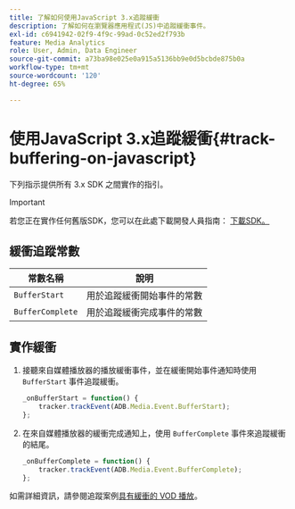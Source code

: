 ```yaml
---
title: 了解如何使用JavaScript 3.x追蹤緩衝
description: 了解如何在瀏覽器應用程式(JS)中追蹤緩衝事件。
exl-id: c6941942-02f9-4f9c-99ad-0c52ed2f793b
feature: Media Analytics
role: User, Admin, Data Engineer
source-git-commit: a73ba98e025e0a915a5136bb9e0d5bcbde875b0a
workflow-type: tm+mt
source-wordcount: '120'
ht-degree: 65%

---
```


# 使用JavaScript 3.x追蹤緩衝{#track-buffering-on-javascript}

下列指示提供所有 3.x SDK 之間實作的指引。

>[!IMPORTANT]
>
>若您正在實作任何舊版SDK，您可以在此處下載開發人員指南： [下載SDK。](/help/getting-started/download-sdks.md)

## 緩衝追蹤常數

| 常數名稱 | 說明 |
|---|---|
| `BufferStart` | 用於追蹤緩衝開始事件的常數 |
| `BufferComplete` | 用於追蹤緩衝完成事件的常數 |

## 實作緩衝

1. 接聽來自媒體播放器的播放緩衝事件，並在緩衝開始事件通知時使用 `BufferStart` 事件追蹤緩衝。

   ```js
   _onBufferStart = function() {
       tracker.trackEvent(ADB.Media.Event.BufferStart);
   };
   ```

1. 在來自媒體播放器的緩衝完成通知上，使用 `BufferComplete` 事件來追蹤緩衝的結尾。

   ```js
   _onBufferComplete = function() {
       tracker.trackEvent(ADB.Media.Event.BufferComplete);
   };
   ```

如需詳細資訊，請參閱追蹤案例[具有緩衝的 VOD 播放](/help/use-cases/tracking-scenarios/vod-buffering.md)。

